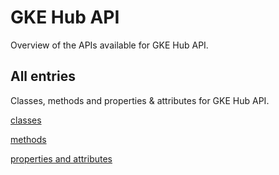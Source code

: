 [
This is a templated file. Adding content to this file may result in it being
reverted. Instead, if you want to place additional content, create an
"overview_content.md" file in `docs/` directory. The Sphinx tool will
pick up on the content and merge the content.
]: #

# GKE Hub API

Overview of the APIs available for GKE Hub API.

## All entries

Classes, methods and properties & attributes for
GKE Hub API.

[classes](https://cloud.google.com/python/docs/reference/gkehub/latest/summary_class.html)

[methods](https://cloud.google.com/python/docs/reference/gkehub/latest/summary_method.html)

[properties and
attributes](https://cloud.google.com/python/docs/reference/gkehub/latest/summary_property.html)
